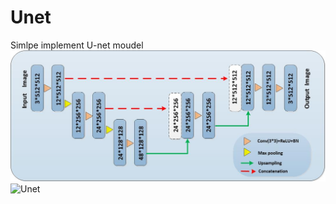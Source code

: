 # Unet
Simlpe implement U-net moudel
![Lite_U_net](https://github.com/alehua/Unet/blob/master/u-net.jpg)
![Unet](https://github.com/alehua/Unet/commit/6474aaeb9236e248b8dbe8614287ba53845c4237)


